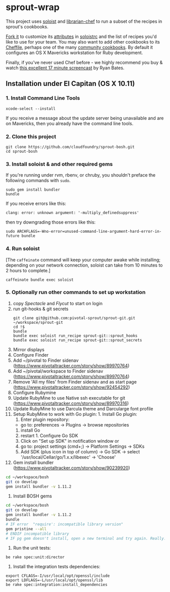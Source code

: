 # sprout-wrap

This project uses [soloist](https://github.com/mkocher/soloist) and [librarian-chef](https://github.com/applicationsonline/librarian-chef)
to run a subset of the recipes in sprout's cookbooks.

[Fork it](https://github.com/pivotal-sprout/sprout-wrap/fork) to
customize its [attributes](http://docs.chef.io/attributes.html) in [soloistrc](/soloistrc) and the list of recipes
you'd like to use for your team. You may also want to add other cookbooks to its [Cheffile](/Cheffile), perhaps one
of the many [community cookbooks](https://supermarket.chef.io/cookbooks). By default it configures an OS X
Mavericks workstation for Ruby development.

Finally, if you've never used Chef before - we highly recommend you buy &amp; watch [this excellent 17 minute screencast](http://railscasts.com/episodes/339-chef-solo-basics) by Ryan Bates.

## Installation under El Capitan (OS X 10.11)

### 1. Install Command Line Tools

    xcode-select --install

If you receive a message about the update server being unavailable and are on Mavericks, then you already have the command line tools.

### 2. Clone this project

    git clone https://github.com/cloudfoundry/sprout-bosh.git
    cd sprout-bosh

### 3. Install soloist & and other required gems

If you're running under rvm, rbenv, or chruby, you shouldn't preface the following commands with `sudo`.

    sudo gem install bundler
    bundle

If you receive errors like this:

    clang: error: unknown argument: '-multiply_definedsuppress'

then try downgrading those errors like this:

    sudo ARCHFLAGS=-Wno-error=unused-command-line-argument-hard-error-in-future bundle

### 4. Run soloist

[The `caffeinate` command will keep your computer awake while installing; depending on your network connection, soloist can take from 10 minutes to 2 hours to complete.]

    caffeinate bundle exec soloist

### 5. Optionally run other commands to set up workstation

1. copy *Spectacle* and *Flycut* to start on login
1. run git-hooks & git secrets
   ```
   git clone git@github.com:pivotal-sprout/sprout-git.git ~/workspace/sprout-git
   cd !$
   bundle
   bundle exec soloist run_recipe sprout-git::sprout_hooks
   bundle exec soloist run_recipe sprout-git::sprout_secrets
   ```
1. Mirror displays
1. Configure Finder
  1. Add ~/pivotal to Finder sidenav (https://www.pivotaltracker.com/story/show/89970764)
  1. Add ~/pivotal/workspace to Finder sidenav (https://www.pivotaltracker.com/story/show/89970764)
  1. Remove 'All my files' from Finder sidenav and as start page (https://www.pivotaltracker.com/story/show/92454292)
1. Configure Rubymine
  1. Update RubyMine to use Native ssh executable for git  (https://www.pivotaltracker.com/story/show/89970316)
  1. Update RubyMine to use Darcula theme and Darcularge font profile
  1. Setup RubyMine to work with Go plugin:
    1. Install Go plugin:
      1. Enter plugin repository:
        - go to: preferences &rarr; Plugins &rarr; browse repositories
      1. install Go
      1. restart
    1. Configure Go SDK
      1. Click on "Set up SDK" in notification window or
      1. go to: project settings (cmd+;) -> Platform Settings -> SDKs
      1. Add SDK (plus icon in top of column) -> Go SDK -> select '/usr/local/Cellar/go/1.x.x/libexec' -> 'Choose'
1. Gem install bundler (https://www.pivotaltracker.com/story/show/90239920)
```bash
cd ~/workspace/bosh
git co develop
gem install bundler -v 1.11.2
```
1. Install BOSH gems
```bash
cd ~/workspace/bosh
git co develop
gem install bundler -v 1.11.2
bundle
# IF error  "require': incompatible library version"
gem pristine --all
# ENDIF incompatible library
# IF pg gem doesn't install, open a new terminal and try again. Really. It worked for me.
```
1. Run the unit tests:
```
be rake spec:unit:director
```
1. Install the integration tests dependencies:
```
export CFLAGS=-I/usr/local/opt/openssl/include
export LDFLAGS=-L/usr/local/opt/openssl/lib
be rake spec:integration:install_dependencies
```
